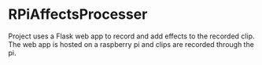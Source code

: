 # RPiAffectsProcesser
Project uses a Flask web app to record and add effects to the recorded clip.
The web app is hosted on a raspberry pi and clips are recorded through the pi.
